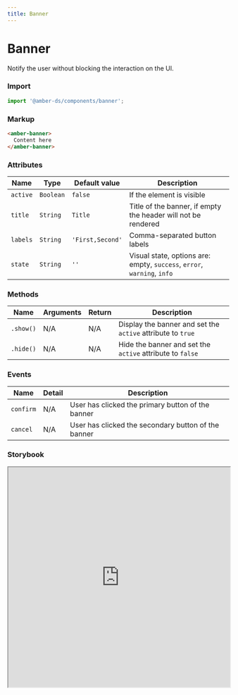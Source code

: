 ```yaml
---
title: Banner
---
```


# Banner
Notify the user without blocking the interaction on the UI.

### Import
```javascript
import '@amber-ds/components/banner';
```

### Markup
```html
<amber-banner>
  Content here
</amber-banner>
```


### Attributes

| Name | Type | Default value | Description |
|------|------|---------------|-------------|
| `active` | `Boolean` | `false` | If the element is visible |
| `title` | `String` | `Title` | Title of the banner, if empty the header will not be rendered |
| `labels` | `String` | `'First,Second'` | Comma-separated button labels |
| `state` | `String` | `''` | Visual state, options are: empty, `success`, `error`, `warning`, `info` |

### Methods
| Name | Arguments | Return | Description |
|------|-----------|--------|-------------|
| `.show()` | N/A | N/A | Display the banner and set the `active` attribute to `true` |
| `.hide()` | N/A | N/A | Hide the banner and set the `active` attribute to `false`|

### Events
| Name | Detail | Description |
|------|--------|-------------|
| `confirm` | N/A| User has clicked the primary button of the banner |
| `cancel` | N/A| User has clicked the secondary button of the banner |


### Storybook
<iframe title="storybook" width="100%" height="500px" src="https://bitrockteam.github.io/amber-components/?path=/story/banner--playground"></iframe>
